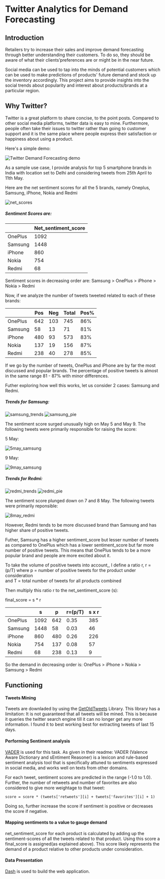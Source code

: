 # Twitter Analytics for Demand Forecasting

## Introduction


Retailers try to increase their sales and improve demand forecasting through better understanding
their customers. To do so, they should be aware of what their clients’preferences are or might
be in the near future.

Social media can be used to tap into the minds of potential customers which can be used to make
predictions of products' future demand and stock up the inventory accordingly. This project aims
to provide insights into the social trends about popularity and interest about products/brands at a
particular region.

## Why Twitter?

Twitter is a great platform to share concise, to the point posts. Compared to other social media
platforms, twitter data is easy to mine. Furthermore, people often take their issues to twitter rather
than going to customer support and it is the same place where people express their satisfaction or 
happiness about using a product.


Here's a simple demo:

![Twitter Demand Forecasting demo](demo/demo1.gif)


As a sample use case, I provide analysis for top 5 smartphone brands in India with location set to Delhi and
considering tweets from 25th April to 11th May.

Here are the net sentiment scores for all the 5 brands, namely Oneplus, Samsung, iPhone, Nokia and Redmi

 
![net_scores](demo/images/net_scores.png)

##### Sentiment Scores are:  

|         | Net_sentiment_score |
|---------|---------------------|
| OnePlus | 1092                |
| Samsung | 1448                |
| iPhone  | 860                 |
| Nokia   | 754                 |
| Redmi   | 68                  |  


Sentiment scores in decreasing order are:
Samsung > OnePlus > iPhone > Nokia > Redmi

Now, if we analyze the number of tweets tweeted related to each of these brands:

|         | Pos | Neg | Total | Pos% |
|---------|-----|-----|-------|------|
| OnePlus | 642 | 103 | 745   | 86%  |
| Samsung | 58  | 13  | 71    | 81%  |
| iPhone  | 480 | 93  | 573   | 83%  |
| Nokia   | 137 | 19  | 156   | 87%  |
| Redmi   | 238 | 40  | 278   | 85%  |

If we go by the number of tweets, OnePlus and iPhone are by far the most discussed and popular brands.
The percentage of positive tweets is almost in the same range 81 - 87% with minor differences.

Futher exploring how well this works, let us consider 2 cases: Samsung and Redmi.

##### Trends for Samsung:

![samsung_trends](demo/images/samsung_trends.png)
![samsung_pie](demo/images/samsung_pie.png)

The sentiment score surged unusually high on May 5 and May 9. The following tweets were primarily
responsible for raising the score:  

 5 May:  
 
![5may_samsung](demo/images/5may_samsung.png)

9 May:  

![9may_samsung](demo/images/9may_samsung.png)


##### Trends for Redmi:  

![redmi_trends](demo/images/redmi_trends.png)
![redmi_pie](demo/images/redmi_pie.png)

The sentiment score plunged down on 7 and 8 May. The following tweets were primarily
reponsible:

![8may_redmi](demo/images/8may_redmi.png)  

However, Redmi tends to be more discussed brand than Samsung and has higher share of positive tweets.  

Futher, Samsung has a higher sentiment_score but lesser number of tweets as compared to OnePlus which
has a lower sentiment_score but far more number of positive tweets. This means that OnePlus tends to
be a more popular brand and people are more excited about it.

To take the volume of positive tweets into account,, I define a ratio r, r = (p/T) 
where p = number of positive tweets for the product under consideration  
and T = total number of tweets for all products combined  

Then multiply this ratio r to the net_sentiment_score (s):

final_score = s * r

|         | s    | p   | r=(p/T) | s x r |
|---------|------|-----|---------|-------|
| OnePlus | 1092 | 642 | 0.35    | 385   |
| Samsung | 1448 | 58  | 0.03    | 46    |
| iPhone  | 860  | 480 | 0.26    | 226   |
| Nokia   | 754  | 137 | 0.08    | 57    |
| Redmi   | 68   | 238 | 0.13    | 9     |


So the demand in decreasing order is: OnePlus > iPhone > Nokia > Samsung > Redmi

## Functioning

#### Tweets Mining
Tweets are downladed by using the
[GetOldTweets](https://github.com/marquisvictor/Optimized-Modified-GetOldTweets3-OMGOT) Library.
This library has a limitation: It is not guaranteed that all tweets will be mined. This is because it queries the twitter search engine till it can no longer get any more information. I found it to best working best for extracting tweets of last 15 days.

#### Performing Sentiment analysis
[VADER](https://github.com/cjhutto/vaderSentiment) is used for this task. As given in their readme:
VADER (Valence Aware Dictionary and sEntiment Reasoner) is a lexicon and rule-based sentiment analysis
tool that is specifically attuned to sentiments expressed in social media, and works well on texts
from other domains.  

For each tweet, sentiment scores are predicted in the range (-1.0 to 1.0).
Further, the number of retweets and number of favorites are also considered to give more
weightage to that tweet:  

```score = score * (tweets['retweets'][i] + tweets['favorites'][i] + 1)```  

Doing so, further increase the score if sentiment is positive or decreases the score if negative.

#### Mapping sentiments to a value to gauge demand

net_sentiment_score for each product is calculated by adding up the sentiment-scores of all the tweets
related to that product. Using this score a final_score is assigned(as explained above). This score likely represents the demand of a product relative to other products under consideration.

#### Data Presentation

[Dash](https://github.com/plotly/dash) is used to build the web application.
